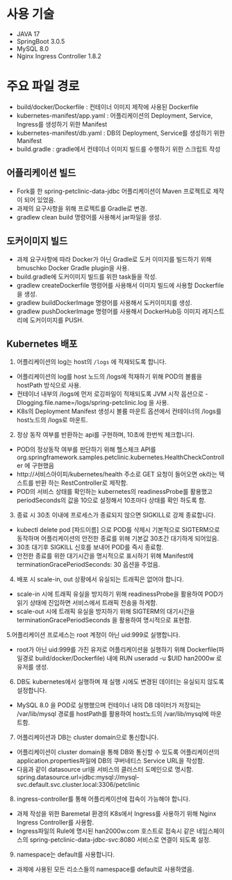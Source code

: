 # 사용 기술
- JAVA 17
- SpringBoot 3.0.5
- MySQL 8.0
- Nginx Ingress Controller 1.8.2

# 주요 파일 경로
- build/docker/Dockerfile : 컨테이너 이미지 제작에 사용된 Dockerfile
- kubernetes-manifest/app.yaml : 어플리케이션의 Deployment, Service, Ingress를 생성하기 위한 Manifest
- kubernetes-manifest/db.yaml : DB의 Deployment, Service를 생성하기 위한 Manifest
- build.gradle : gradle에서 컨테이너 이미지 빌드를 수행하기 위한 스크립트 작성

## 어플리케이션 빌드
- Fork를 한 spring-petclinic-data-jdbc 어플리케이션이 Maven 프로젝트로 제작이 되어 있었음.
- 과제의 요구사항을 위해 프로젝트를 Gradle로 변경.
- gradlew clean build 명령어를 사용해서 jar파일을 생성.

## 도커이미지 빌드
- 과제 요구사항에 따라 Docker가 아닌 Gradle로 도커 이미지를 빌드하기 위해 bmuschko Docker Gradle plugin을 사용.
- build.gradle에 도커이미지 빌드를 위한 task들을 작성.
- gradlew createDockerfile 명령어를 사용해서 이미지 빌드에 사용할 Dockerfile을 생성.
- gradlew buildDockerImage 명령어를 사용해서 도커이미지를 생성.
- gradlew pushDockerImage 명령어를 사용해서 DockerHub등 이미지 레지스트리에 도커이미지를 PUSH. 

## Kubernetes 배포
1. 어플리케이션의 log는 host의 `/logs` 에 적재되도록 합니다.
- 어플리케이션의 log를 host 노드의 /logs에 적재하기 위해 POD의 볼륨을 hostPath 방식으로 사용.
- 컨테이너 내부의 /logs에 먼저 로깅파일이 적재되도록 JVM 시작 옵션으로 -Dlogging.file.name=/logs/spring-petclinic.log 을 사용.
- K8s의 Deployment Manifest 생성시 볼륨 마운트 옵션에서 컨테이너의 /logs를 host노드의 /logs로 마운트.

2. 정상 동작 여부를 반환하는 api를 구현하며, 10초에 한번씩 체크합니다.
- POD의 정상동작 여부를 판단하기 위해 헬스체크 API를 org.springframework.samples.petclinic.kubernetes.HealthCheckController 에 구현했음
- http://서비스아이피/kubernetes/health 주소로 GET 요청이 들어오면 ok라는 텍스트를 반환 하는 RestController로 제작함.
- POD의 서비스 상태를 확인하는 kubernetes의 readinessProbe를 활용했고 periodSeconds의 값을 10으로 설정해서 10초마다 상태를 확인 하도록 함.

3. 종료 시 30초 이내에 프로세스가 종료되지 않으면 SIGKILL로 강제 종료합니다.
- kubectl delete pod [파드이름] 으로 POD를 삭제시 기본적으로 SIGTERM으로 동작하며 어플리케이션의 안전한 종료를 위해 기본값 30초간 대기하게 되어있음.
- 30초 대기후 SIGKILL 신호를 보내어 POD를 즉시 종료함.
- 안전한 종료를 위한 대기시간을 명시적으로 표시하기 위해 Manifest에 terminationGracePeriodSeconds: 30 옵션을 주었음.

4. 배포 시 scale-in, out 상황에서 유실되는 트래픽은 없어야 합니다.
- scale-in 시에 트래픽 유실을 방지하기 위해 readinessProbe을 활용하여 POD가 읽기 상태에 진입하면 서비스에서 트래픽 전송을 하게함.
- scale-out 시에 트래픽 유실을 방지하기 위해 SIGTERM의 대기시간을 terminationGracePeriodSeconds 을 활용하여 명시적으로 표현함.

5.어플리케이션 프로세스는 root 계정이 아닌 uid:999로 실행합니다.
- root가 아닌 uid:999를 가진 유저로 어플리케이션을 실행하기 위해 Dockerfile(파일경로 build/docker/Dockerfile) 내에 RUN useradd -u $UID han2000w 로 유저를 생성.

6. DB도 kubernetes에서 실행하며 재 실행 시에도 변경된 데이터는 유실되지 않도록 설정합니다.
- MySQL 8.0 을 POD로 실행했으며 컨테이너 내의 DB 데이터가 저장되는 /var/lib/mysql 경로를 hostPath를 활용하여 host노드의 /var/lib/mysql에 마운트함.

7. 어플리케이션과 DB는 cluster domain으로 통신합니다.
- 어플리케이션이 cluster domain을 통해 DB와 통신할 수 있도록 어플리케이션의 application.properties파일에 DB의 쿠버네티스 Service URL을 작성함.
- 다음과 같이 datasource url을 서비스의 클러스터 도메인으로 명시함. spring.datasource.url=jdbc:mysql://mysql-svc.default.svc.cluster.local:3306/petclinic

8. ingress-controller를 통해 어플리케이션에 접속이 가능해야 합니다.
- 과제 작성을 위한 Baremetal 환경의 K8s에서 Ingress를 사용하기 위해 Nginx Ingress Controller를 사용함.
- Ingress파일의 Rule에 명시된 han2000w.com 호스트로 접속시 같은 네임스페이스의 spring-petclinic-data-jdbc-svc:8080 서비스로 연결이 되도록 설정.

9. namespace는 default를 사용합니다.
- 과제에 사용된 모든 리소스들의 namespace를 default로 사용하였음.
